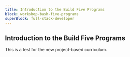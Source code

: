 ```yaml
---
title: Introduction to the Build Five Programs
block: workshop-bash-five-programs
superBlock: full-stack-developer
---
```


## Introduction to the Build Five Programs

This is a test for the new project-based curriculum.
